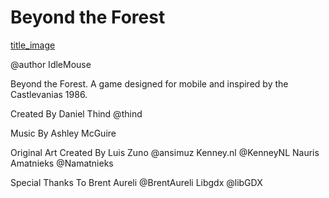 # Beyond the Forest

[title_image](https://github.com/danielthind/Beyond-the-Forest/tree/main/release/logo.png?raw=true)

@author  IdleMouse

Beyond the Forest. A game designed for mobile and inspired by the Castlevanias 1986.



Created By
Daniel Thind @thind

Music By
Ashley McGuire

Original Art Created By
Luis Zuno @ansimuz
Kenney.nl @KenneyNL
Nauris Amatnieks @Namatnieks

Special Thanks To
Brent Aureli @BrentAureli
Libgdx @libGDX
